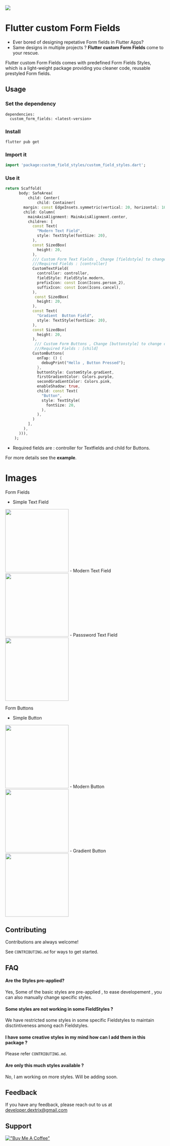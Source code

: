
<img src="https://raw.github.com/ROUNAK-K-JHA-2002/custom-form-field/main/images/repo_image.jpg"   >

[comment]: # (https://github.com/ellerbrock/open-source-badges/)

# Flutter custom Form Fields
- Ever bored of designing repetative Form fields in Flutter Apps? 
- Same designs in multiple projects ? 
**Flutter custom Form Fields** come to your rescue.


Flutter custom Form Fields comes with predefined Form Fields Styles, which is a light-weight package  providing you cleaner code, reusable prestyled Form fields.




## Usage

### Set the dependency

```
dependencies:
  custom_form_fields: <latest-version>
```

### Install

```
flutter pub get
```

### Import it

```dart
import 'package:custom_field_styles/custom_field_styles.dart';
```

### Use it

```dart
return Scaffold(
      body: SafeArea(
          child: Center(
              child: Container(
        margin: const EdgeInsets.symmetric(vertical: 20, horizontal: 10),
        child: Column(
          mainAxisAlignment: MainAxisAlignment.center,
          children: [
            const Text(
              "Modern Text Field",
              style: TextStyle(fontSize: 20),
            ),
            const SizedBox(
              height: 20,
            ),
            /// Custom Form Text Fields , Change [fieldstyle] to change designs
            ///Required Fields : [controller] 
            CustomTextField(
              controller: controller,
              fieldStyle: FieldStyle.modern,
              prefixIcon: const Icon(Icons.person_2),
              suffixIcon: const Icon(Icons.cancel),
            ),
             const SizedBox(
              height: 20,
            ),
            const Text(
              "Gradient  Button Field",
              style: TextStyle(fontSize: 20),
            ),
            const SizedBox(
              height: 20,
            ),
             /// Custom Form Buttons , Change [buttonstyle] to change designs
             ///Required Fields : [child] 
            CustomButtons(
              onTap: () {
                debugPrint("Hello , Button Pressed");
              },
              buttonStyle: CustomStyle.gradient,
              firstGradientColor: Colors.purple,
              secondGradientColor: Colors.pink,
              enableShadow: true,
              child: const Text(
                "Button",
                style: TextStyle(
                  fontSize: 20,
                ),
              ),
            )
          ],
        ),
      ))),
    );
```

* Required fields are : controller for Textfields and child for Buttons.

For more details see the **example**.


# Images 
 Form Fields 

- Simple Text Field
<img src="https://raw.github.com/ROUNAK-K-JHA-2002/custom-form-field/main/images/simple_text_field.jpg"   height="200">
- Modern Text Field
<img src="https://raw.github.com/ROUNAK-K-JHA-2002/custom-form-field/main/images/modern_text_field.jpg"   height="200">
- Passsword Text Field
<img src="https://raw.github.com/ROUNAK-K-JHA-2002/custom-form-field/main/images/password_text_field.jpg"   height="200">


Form Buttons
 
- Simple Button
<img src="https://raw.github.com/ROUNAK-K-JHA-2002/custom-form-field/main/images/simpleButton.jpg"   height="200">
- Modern Button 
<img src="https://raw.github.com/ROUNAK-K-JHA-2002/custom-form-field/main/images/modernButton.jpg"   height="200">
- Gradient Button 
<img src="https://raw.github.com/ROUNAK-K-JHA-2002/custom-form-field/main/images/gradientButton.jpg"   height="200">



## Contributing

Contributions are always welcome!

See `CONTRIBUTING.md` for ways to get started.


## FAQ

#### Are the Styles pre-applied?

Yes, Some of the basic styles are pre-applied , to ease developement , you can also manually change specific styles.

#### Some styles are not working in some FieldStyles ?

We have restricted some styles in some specific Fieldstyles to maintain disctintiveness among each Fieldstyles.

#### I have some creative styles in my mind how can I add them in this package ?

Please refer `CONTRIBUTING.md`.

#### Are only this much styles available ?

No, I am working on more styles. Will be adding soon.

## Feedback

If you have any feedback, please reach out to us at developer.dextrix@gmail.com


## Support


[!["Buy Me A Coffee"](https://www.buymeacoffee.com/assets/img/custom_images/orange_img.png)](https://www.buymeacoffee.com/dextrixDev)

